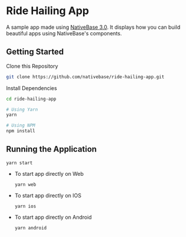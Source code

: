 # Ride Hailing App

A sample app made using [NativeBase 3.0](https://alpha.nativebase.io/). It displays how you can build beautiful apps using NativeBase's components.

## Getting Started

Clone this Repository

```bash
git clone https://github.com/nativebase/ride-hailing-app.git
```

Install Dependencies

```bash
cd ride-hailing-app
```

```bash
# Using Yarn
yarn

# Using NPM
npm install
```

## Running the Application

`yarn start`

- To start app directly on Web

    `yarn web`

- To start app directly on IOS

    `yarn ios`

- To start app directly on Android

    `yarn android`
